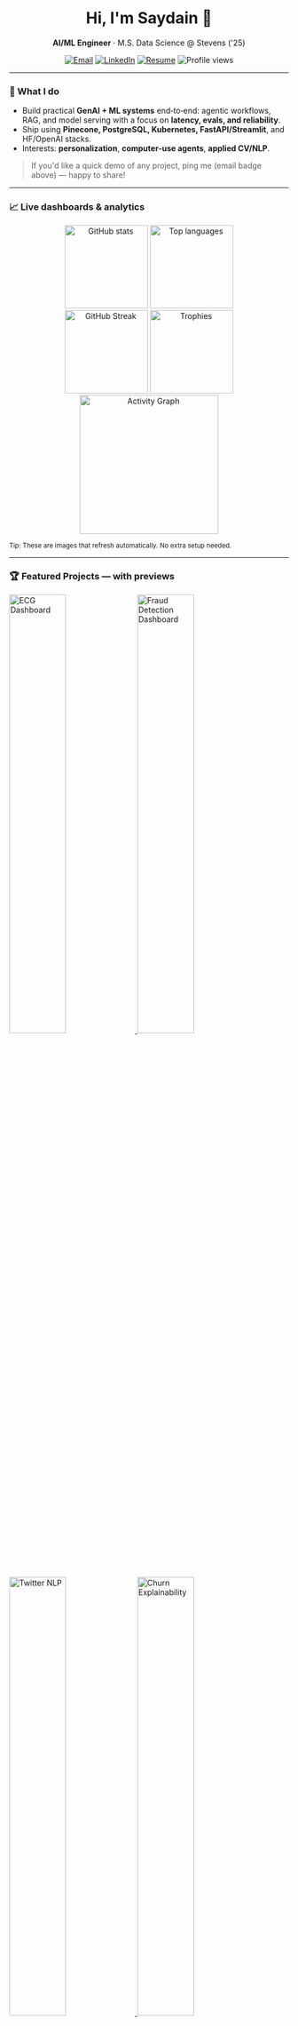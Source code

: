 <h1 align="center">Hi, I'm Saydain 👋</h1>
<p align="center"><b>AI/ML Engineer</b> · M.S. Data Science @ Stevens ('25)</p>
<p align="center">
  <a href="saydains786@gmail.com"><img alt="Email" src="https://img.shields.io/badge/Email-D14836?style=for-the-badge&logo=gmail&logoColor=white"></a>
  <a href="https://www.linkedin.com/in/saydain-sheikh/" target="_blank"><img alt="LinkedIn" src="https://img.shields.io/badge/LinkedIn-0A66C2?style=for-the-badge&logo=linkedin&logoColor=white"></a>
  <a href="https://drive.google.com/file/d/1sj2xQaeBQNXfyd-pHW8lasdp7eGFlr29/view?usp=drive_link" target="_blank"><img alt="Resume" src="https://img.shields.io/badge/Resume-6f42c1?style=for-the-badge&logo=readthedocs&logoColor=white"></a>
  <img alt="Profile views" src="https://komarev.com/ghpvc/?username=saydainsk&style=for-the-badge"/>
</p>

---

### 🚀 What I do

* Build practical **GenAI + ML systems** end‑to‑end: agentic workflows, RAG, and model serving with a focus on **latency, evals, and reliability**.
* Ship using **Pinecone, PostgreSQL, Kubernetes, FastAPI/Streamlit**, and HF/OpenAI stacks.
* Interests: **personalization**, **computer‑use agents**, **applied CV/NLP**.

> If you'd like a quick demo of any project, ping me (email badge above) — happy to share!

---

### 📈 Live dashboards & analytics

<div align="center">

<a href="https://github.com/anuraghazra/github-readme-stats"><img alt="GitHub stats" src="https://github-readme-stats.vercel.app/api?username=saydainsk&show_icons=true&rank_icon=github" height="150"></a> <a href="https://github.com/anuraghazra/github-readme-stats"><img alt="Top languages" src="https://github-readme-stats.vercel.app/api/top-langs/?username=saydainsk&layout=compact&langs_count=8" height="150"></a> <br/> <a href="https://github.com/DenverCoder1/github-readme-streak-stats"><img alt="GitHub Streak" src="https://streak-stats.demolab.com?user=saydainsk" height="150"></a> <a href="https://github.com/ryo-ma/github-profile-trophy"><img alt="Trophies" src="https://github-profile-trophy.vercel.app/?username=saydainsk" height="150"></a> <br/> <a href="https://github.com/Ashutosh00710/github-readme-activity-graph"><img alt="Activity Graph" src="https://github-readme-activity-graph.vercel.app/graph?username=saydainsk" height="250"></a>

</div>

<sub>Tip: These are images that refresh automatically. No extra setup needed.</sub>

---

### 🏆 Featured Projects — with previews

<p>
  <a href="https://github.com/saydainsk/ECG-Heart-Beat-Classification">
    <img src="assets/ecg-dashboard.png" alt="ECG Dashboard" width="45%"/>
  </a>
  <a href="https://github.com/saydainsk/Credit-Card-Fraud-Predictive-System">
    <img src="assets/fraud-dashboard.png" alt="Fraud Detection Dashboard" width="45%"/>
  </a>
</p>
<p>
  <a href="https://github.com/saydainsk/Twitter-Data-Sentimental-Analysis">
    <img src="assets/twitter-nlp.png" alt="Twitter NLP" width="45%"/>
  </a>
  <a href="https://github.com/saydainsk/Telecom-Churn-Prediction-with-PCA-and-Logistic-Regression">
    <img src="assets/churn-explain.png" alt="Churn Explainability" width="45%"/>
  </a>
</p>
<p>
  <a href="https://github.com/saydainsk/Agent-S">
    <img src="assets/agent-s-demo.gif" alt="Agent-S GUI Agent Demo" width="45%"/>
  </a>
  <a href="https://github.com/saydainsk/USC-Healthcare-Hackathon">
    <img src="assets/health-analytics.png" alt="Healthcare Analytics" width="45%"/>
  </a>
</p>

<sub>📂 Put PNG/GIF screenshots in <code>/assets</code> with the same names to light up the gallery (or rename here).</sub>

---

### 📚 Case studies (fast reads)

<details>
<summary><b>ECG Heartbeat Classification</b> — Arrhythmia detection with classic ML + NN</summary>

* **Problem:** Detect abnormal heartbeats from ECG segments (imbalanced classes).
* **Approach:** Feature engineering (RR intervals, morphology) → baseline models (LR, RF) → tuned XGBoost + simple NN → threshold tuning and cost‑sensitive evals.
* **Highlights:** >XX% F1 on minority class; calibration for clinical interpretability; clean EDA and error analysis.
* **Stack:** Python, scikit‑learn, XGBoost, NumPy, Pandas, Matplotlib.

```mermaid
flowchart LR
  A[Raw ECG] --> B[Preprocess & Segment]
  B --> C[Feature Eng]
  C --> D{Model Family}
  D -->|XGBoost| E[Train]
  D -->|NN| E
  E --> F[Eval: F1/ROC/PR]
  F --> G[Threshold/Calibrate]
```

</details>

<details>
<summary><b>Credit Card Fraud Predictive System</b> — End‑to‑end imbalanced learning</summary>

* **Problem:** Real‑time fraud detection under severe class imbalance.
* **Approach:** Robust preprocessing → stratified CV → cost‑sensitive models (XGB/LightGBM) → threshold search for business cost.
* **Highlights:** Lift at top‑k, PR‑AUC gains vs baseline, clear notebook + slides.
* **Stack:** Python, scikit‑learn, XGBoost, imbalanced‑learn.

```mermaid
flowchart LR
  A[Transactions Stream] --> B[Feature Store]
  B --> C[Model Serve]
  C --> D[Decision: Flag/Hold]
  D --> E[Analyst Review]
```

</details>

<details>
<summary><b>Agent‑S Experiments</b> — Multi‑agent GUI automation for mobile QA</summary>

* **Problem:** Automate Android UI tasks (Wi‑Fi toggles, calendar events) with tool‑using agents.
* **Approach:** Planner → Executor → Verifier loop; structured logs; replayable tests; visual renderer.
* **Highlights:** Self‑check + recovery, modular tasks (`settings_wifi`, `calendar_create`).
* **Stack:** Python, asyncio, PIL, custom in‑memory AndroidEnv.

```mermaid
sequenceDiagram
  participant Planner
  participant Executor
  participant Env as AndroidEnv
  participant Verifier
  Planner->>Executor: Plan actions
  Executor->>Env: Tap/Type/Swipe
  Env-->>Executor: New UI state
  Executor->>Verifier: Trace + screenshot
  Verifier-->>Planner: Pass/Retry hint
```

</details>

---

### 🧰 Tech I use

<p>
  <img alt="Python" src="https://img.shields.io/badge/Python-3776AB?logo=python&logoColor=white"> 
  <img alt="PyTorch" src="https://img.shields.io/badge/PyTorch-EE4C2C?logo=pytorch&logoColor=white">
  <img alt="TensorFlow" src="https://img.shields.io/badge/TensorFlow-FF6F00?logo=tensorflow&logoColor=white">
  <img alt="scikit-learn" src="https://img.shields.io/badge/scikit--learn-F7931E?logo=scikitlearn&logoColor=white">
  <img alt="Transformers" src="https://img.shields.io/badge/HuggingFace-FFD21E?logo=huggingface&logoColor=black">
  <img alt="LangChain" src="https://img.shields.io/badge/LangChain-1C3C3C?logo=chainlink&logoColor=white">
  <img alt="Pinecone" src="https://img.shields.io/badge/Pinecone-0F9D58?logo=pinecone&logoColor=white">
  <img alt="PostgreSQL" src="https://img.shields.io/badge/PostgreSQL-4169E1?logo=postgresql&logoColor=white">
  <img alt="Kafka" src="https://img.shields.io/badge/Apache%20Kafka-231F20?logo=apachekafka&logoColor=white">
  <img alt="Redis" src="https://img.shields.io/badge/Redis-DC382D?logo=redis&logoColor=white">
  <img alt="Docker" src="https://img.shields.io/badge/Docker-2496ED?logo=docker&logoColor=white">
  <img alt="Kubernetes" src="https://img.shields.io/badge/Kubernetes-326CE5?logo=kubernetes&logoColor=white">
  <img alt="FastAPI" src="https://img.shields.io/badge/FastAPI-009688?logo=fastapi&logoColor=white">
  <img alt="Streamlit" src="https://img.shields.io/badge/Streamlit-FF4B4B?logo=streamlit&logoColor=white">
  <img alt="Airflow" src="https://img.shields.io/badge/Apache%20Airflow-017CEE?logo=apacheairflow&logoColor=white">
  <img alt="Pandas" src="https://img.shields.io/badge/Pandas-150458?logo=pandas&logoColor=white">
  <img alt="NumPy" src="https://img.shields.io/badge/NumPy-013243?logo=numpy&logoColor=white">
  <img alt="Git" src="https://img.shields.io/badge/Git-F05032?logo=git&logoColor=white">
  <img alt="Linux" src="https://img.shields.io/badge/Linux-FCC624?logo=linux&logoColor=black">
</p>

---

### 🧪 How I build (signals of rigor)

* **Evals-first:** simple golden sets + regression tests for RAG/agents.
* **Latency budgets:** measure p95/p99 end‑to‑end; profile token/IO hotspots.
* **Ops:** containerized services, health probes, structured logs, small PRs.

---

### 📬 Get in touch

* Email: **saydains786@gmail.com**
* LinkedIn: **https://www.linkedin.com/in/saydain-sheikh/**
* Open to: **AI/ML Engineer, Data Scientist** roles · NYC/Remote (update as needed)

---
